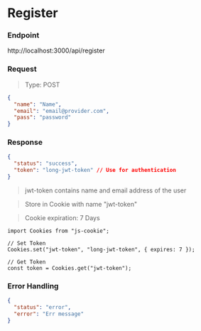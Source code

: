 # Register

### Endpoint

http://localhost:3000/api/register

### Request

> Type: POST

```json
{
  "name": "Name",
  "email": "email@provider.com",
  "pass": "password"
}
```

### Response

```json
{
  "status": "success",
  "token": "long-jwt-token" // Use for authentication
}
```

> jwt-token contains name and email address of the user

> Store in Cookie with name "jwt-token"

> Cookie expiration: 7 Days

```tsx
import Cookies from "js-cookie";

// Set Token
Cookies.set("jwt-token", "long-jwt-token", { expires: 7 });

// Get Token
const token = Cookies.get("jwt-token");
```

### Error Handling

```json
{
  "status": "error",
  "error": "Err message"
}
```
